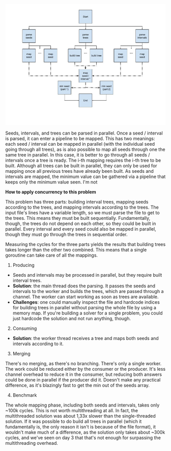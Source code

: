 ![Data-flow graph](https://github.com/LucasGdosR/advent_of_code_23/blob/main/05/05.jpg)

Seeds, intervals, and trees can be parsed in parallel. Once a seed / interval is parsed, it can enter a pipeline to be mapped. This has two meanings: each seed / interval can be mapped in parallel (with the individual seed going through all trees), as is also possible to map all seeds through one the same tree in parallel. In this case, it is better to go through all seeds / intervals once a tree is ready. The i-th mapping requires the i-th tree to be built. Although all trees can be built in parallel, they can only be used for mapping once all previous trees have already been built. As seeds and intervals are mapped, the minimum value can be gathered via a pipeline that keeps only the minimum value seen. I'm not 

**How to apply concurrency to this problem**

This problem has three parts: building interval trees, mapping seeds according to the trees, and mapping intervals according to the trees. The input file's lines have a variable length, so we must parse the file to get to the trees. This means they must be built sequentially. Fundamentally, though, the trees do not depend on each other, so they could be built in parallel. Every interval and every seed could also be mapped in parallel, though they must go through the trees in sequential order.

Measuring the cycles for the three parts yields the results that building trees takes longer than the other two combined. This means that a single goroutine can take care of all the mappings.

1. Producing
- Seeds and intervals may be processed in parallel, but they require built interval trees.
- **Solution**: the main thread does the parsing. It passes the seeds and intervals to the worker and builds the trees, which are passed through a channel. The worker can start working as soon as trees are available.
- **Challenges**: one could manually inspect the file and hardcode indices for building trees in parallel without parsing the whole file by using a memory map. If you're building a solver for a single problem, you could just hardcode the solution and not run anything, though.

2. Consuming
- **Solution**: the worker thread receives a tree and maps both seeds and intervals according to it.

3. Merging

There's no merging, as there's no branching. There's only a single worker. The work could be reduced either by the consumer or the producer. It's less channel overhead to reduce it in the consumer, but reducing both answers could be done in parallel if the producer did it. Doesn't make any practical difference, as it's blazingly fast to get the min out of the seeds array.

4. Benchmark

The whole mapping phase, including both seeds and intervals, takes only ~100k cycles. This is not worth multithreading at all. In fact, the multithreaded solution was about 1,33x slower than the single-threaded solution. If it was possible to do build all trees in parallel (which it fundamentally is, the only reason it isn't is because of the file format), it wouldn't make much of a difference, as the solution only takes about ~300k cycles, and we've seen on day 3 that that's not enough for surpassing the multithreading overhead.